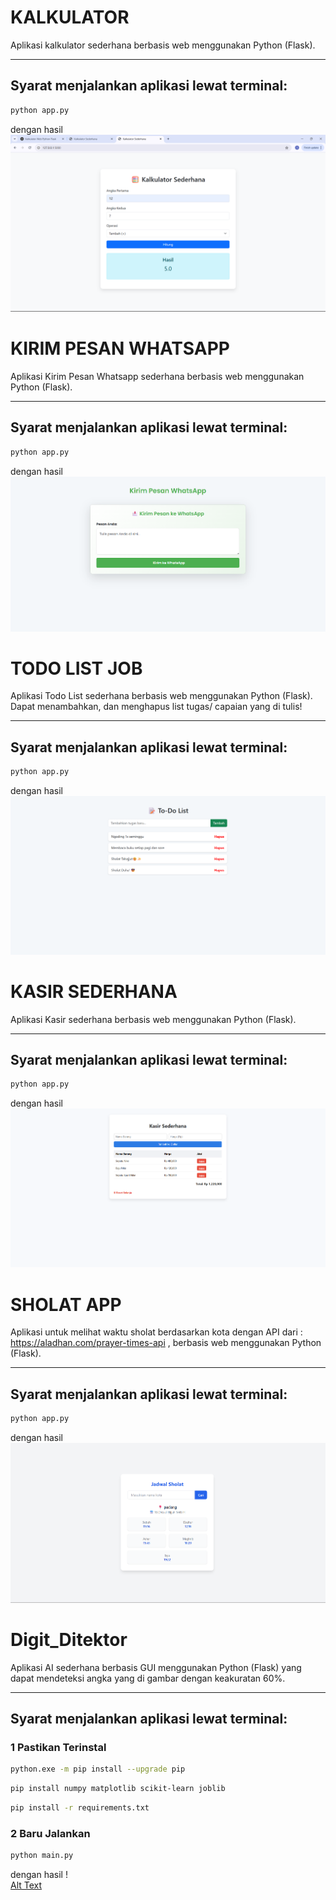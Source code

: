 # KALKULATOR

Aplikasi kalkulator sederhana berbasis web menggunakan Python (Flask).

---

## Syarat menjalankan aplikasi lewat terminal:

```bash
python app.py
```
dengan hasil ![Alt Text](Kalkulator/hasilImage/kalkulator.png)

# KIRIM PESAN WHATSAPP

Aplikasi Kirim Pesan Whatsapp sederhana berbasis web menggunakan Python (Flask).

---

## Syarat menjalankan aplikasi lewat terminal:

```bash
python app.py
```
dengan hasil ![Alt Text](KirimPesan/hasilImage/image.png)

# TODO LIST JOB

Aplikasi Todo List sederhana berbasis web menggunakan Python (Flask).
Dapat menambahkan, dan menghapus list tugas/ capaian yang di tulis!

---

## Syarat menjalankan aplikasi lewat terminal:

```bash
python app.py
```
dengan hasil ![Alt Text](Todo_App/hasilImage/image.png)

# KASIR SEDERHANA

Aplikasi Kasir sederhana berbasis web menggunakan Python (Flask).

---

## Syarat menjalankan aplikasi lewat terminal:

```bash
python app.py
```
dengan hasil ![Alt Text](Kasir_Sederhana/hasilImage/image.png)


# SHOLAT APP

Aplikasi untuk melihat waktu sholat berdasarkan kota dengan API dari : https://aladhan.com/prayer-times-api , berbasis web menggunakan Python (Flask).

---

## Syarat menjalankan aplikasi lewat terminal:

```bash
python app.py
```
dengan hasil ![Alt Text](Sholat_app/hasilImage/image.png)

# Digit_Ditektor

Aplikasi AI sederhana berbasis GUI menggunakan Python (Flask) yang dapat mendeteksi angka yang di gambar dengan keakuratan 60%.

---

## Syarat menjalankan aplikasi lewat terminal:
### 1 Pastikan Terinstal
```bash
python.exe -m pip install --upgrade pip
```
```bash
pip install numpy matplotlib scikit-learn joblib
```
```bash
pip install -r requirements.txt
```
### 2 Baru Jalankan
```bash
python main.py
```

dengan hasil ! <br>[Alt Text](Digit_Detektor/hasilImage/Digitektor.png)</br>
